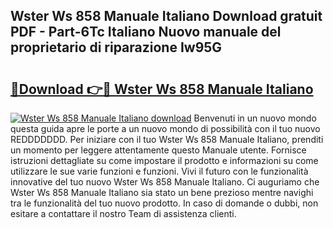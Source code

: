 ## Wster Ws 858 Manuale Italiano Download gratuit PDF - Part-6Tc Italiano Nuovo manuale del proprietario di riparazione Iw95G

# <h2><a href="http://dfgd5f.blite.top/?on=Wster+Ws+858+Manuale+Italiano">🔗Download 👉🔴 Wster Ws 858 Manuale Italiano</a></h2>

[![Wster Ws 858 Manuale Italiano download](https://i.imgur.com/lujVjoI.png)](http://dfgd5f.blite.top/?on=Wster+Ws+858+Manuale+Italiano)
Benvenuti in un nuovo mondo questa guida apre le porte a un nuovo mondo di possibilità con il tuo nuovo REDDDDDDD. Per iniziare con il tuo Wster Ws 858 Manuale Italiano, prenditi un momento per leggere attentamente questo Manuale utente. Fornisce istruzioni dettagliate su come impostare il prodotto e informazioni su come utilizzare le sue varie funzioni e funzioni. Vivi il futuro con le funzionalità innovative del tuo nuovo Wster Ws 858 Manuale Italiano. Ci auguriamo che Wster Ws 858 Manuale Italiano sia stato un bene prezioso mentre navighi tra le funzionalità del tuo nuovo prodotto. In caso di domande o dubbi, non esitare a contattare il nostro Team di assistenza clienti.

